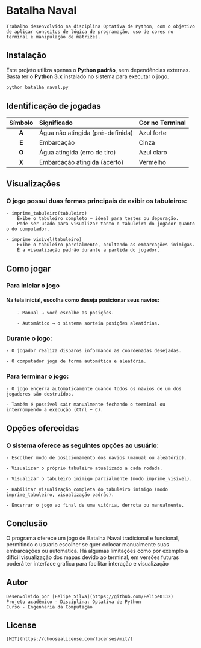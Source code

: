 # Batalha Naval

    Trabalho desenvolvido na disciplina Optativa de Python, com o objetivo de aplicar conceitos de lógica de programação, uso de cores no terminal e manipulação de matrizes.

## Instalação

Este projeto utiliza apenas o **Python padrão**, sem dependências externas.  
Basta ter o **Python 3.x** instalado no sistema para executar o jogo.

```bash
python batalha_naval.py
```

## Identificação de jogadas

| Símbolo | Significado                      | Cor no Terminal |
| :-----: | :------------------------------- | :-------------- |
|  **A**  | Água não atingida (pré-definida) | Azul forte      |
|  **E**  | Embarcação                       | Cinza           |
|  **O**  | Água atingida (erro de tiro)     | Azul claro      |
|  **X**  | Embarcação atingida (acerto)     | Vermelho        |

## Visualizações
    
### O jogo possui duas formas principais de exibir os tabuleiros:

    - imprime_tabuleiro(tabuleiro)
        Exibe o tabuleiro completo — ideal para testes ou depuração.
        Pode ser usado para visualizar tanto o tabuleiro do jogador quanto o do computador.

    - imprime_visivel(tabuleiro)
        Exibe o tabuleiro parcialmente, ocultando as embarcações inimigas.
        É a visualização padrão durante a partida do jogador.

## Como jogar

### Para iniciar o jogo

#### Na tela inicial, escolha como deseja posicionar seus navios:

        - Manual → você escolhe as posições.

        - Automático → o sistema sorteia posições aleatórias.

### Durante o jogo:

    - O jogador realiza disparos informando as coordenadas desejadas.

    - O computador joga de forma automática e aleatória.

### Para terminar o jogo:

    - O jogo encerra automaticamente quando todos os navios de um dos jogadores são destruídos.

    - Também é possível sair manualmente fechando o terminal ou interrompendo a execução (Ctrl + C).

## Opções oferecidas

### O sistema oferece as seguintes opções ao usuário:

    - Escolher modo de posicionamento dos navios (manual ou aleatório).

    - Visualizar o próprio tabuleiro atualizado a cada rodada.

    - Visualizar o tabuleiro inimigo parcialmente (modo imprime_visivel).

    - Habilitar visualização completa do tabuleiro inimigo (modo imprime_tabuleiro, visualização padrão).

    - Encerrar o jogo ao final de uma vitória, derrota ou manualmente.

## Conclusão

O programa oferece um jogo de Batalha Naval tradicional e funcional, permitindo o usuario escolher se quer colocar manualmente suas embarcações ou automatica.
Há algumas limitações como por exemplo a dificil visualização dos mapas devido ao terminal, em versões futuras poderá ter interface grafica para facilitar interação e visualização

## Autor

    Desenvolvido por [Felipe Silva](https://github.com/Felipe0132)
    Projeto acadêmico - Disciplina: Optativa de Python 
    Curso - Engenharia da Computação

## License

    [MIT](https://choosealicense.com/licenses/mit/)